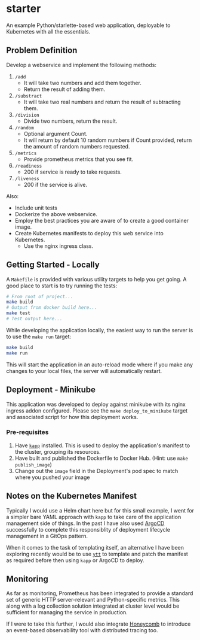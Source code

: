 # starter

An example Python/starlette-based web application, deployable to Kubernetes with all the
essentials.

## Problem Definition

Develop a webservice and implement the following methods:

1. `/add`
    - It will take two numbers and add them together.
    - Return the result of adding them.
2. `/substract`
    - It will take two real numbers and return the result of subtracting them.
3. `/division`
    - Divide two numbers, return the result.
4. `/random`
    - Optional argument Count.
    - It will return by default 10 random numbers if Count provided, return the amount of random numbers requested.
5. `/metrics`
    - Provide prometheus metrics that you see fit.
6. `/readiness`
    - 200 if service is ready to take requests.
7. `/liveness`
    - 200 if the service is alive.

Also:

- Include unit tests
- Dockerize the above webservice.
- Employ the best practices you are aware of to create a good container image.
- Create Kubernetes manifests to deploy this web service into Kubernetes.
  - Use the nginx ingress class.

## Getting Started - Locally

A `Makefile` is provided with various utility targets to help you get going. A
good place to start is to try running the tests:

```bash
# From root of project...
make build
# Output from docker build here...
make test
# Test output here...
```

While developing the application locally, the easiest way to run the server is
to use the `make run` target:

```bash
make build
make run
```

This will start the application in an auto-reload mode where if you make any
changes to your local files, the server will automatically restart.

## Deployment - Minikube

This application was developed to deploy against minikube with its nginx ingress
addon configured. Please see the `make deploy_to_minikube` target and associated
script for how this deployment works.

### Pre-requisites

1. Have [`kapp`](https://carvel.dev/kapp/) installed. This is used to deploy the
application's manifest to the cluster, grouping its resources.
2. Have built and published the Dockerfile to Docker Hub. (Hint: use
`make publish_image`)
3. Change out the `image` field in the Deployment's pod spec to match where you
pushed your image

## Notes on the Kubernetes Manifest

Typically I would use a Helm chart here but for this small example, I went for
a simpler bare YAML approach with `kapp` to take care of the application
management side of things. In the past I have also used
[ArgoCD](<https://argoproj.github.io/argo-cd/>) successfully to complete this
responsiblity of deployment lifecycle management in a GitOps pattern.

When it comes to the task of templating itself, an alternative I have been
exploring recently would be to use [`ytt`](<https://carvel.dev/ytt/>) to
template and patch the manifest as required before then using `kapp` or ArgoCD
to deploy.

## Monitoring

As far as monitoring, Prometheus has been integrated to provide a standard set of
generic HTTP server-relevant and Python-specific metrics. This along with a log
collection solution integrated at cluster level would be sufficient for managing
the service in production.

If I were to take this further, I would also integrate [Honeycomb](honeycomb.io)
to introduce an event-based observability tool with distributed tracing too.
